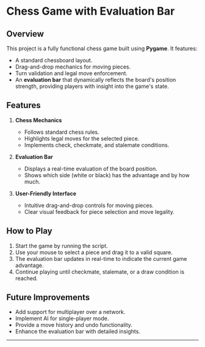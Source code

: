 # Chess Game with Evaluation Bar

## Overview
This project is a fully functional chess game built using **Pygame**. It features:
- A standard chessboard layout.
- Drag-and-drop mechanics for moving pieces.
- Turn validation and legal move enforcement.
- An **evaluation bar** that dynamically reflects the board's position strength, providing players with insight into the game's state.

## Features
1. **Chess Mechanics**
   - Follows standard chess rules.
   - Highlights legal moves for the selected piece.
   - Implements check, checkmate, and stalemate conditions.

2. **Evaluation Bar**
   - Displays a real-time evaluation of the board position.
   - Shows which side (white or black) has the advantage and by how much.

3. **User-Friendly Interface**
   - Intuitive drag-and-drop controls for moving pieces.
   - Clear visual feedback for piece selection and move legality.

## How to Play
1. Start the game by running the script.
2. Use your mouse to select a piece and drag it to a valid square.
3. The evaluation bar updates in real-time to indicate the current game advantage.
4. Continue playing until checkmate, stalemate, or a draw condition is reached.

## Future Improvements
- Add support for multiplayer over a network.
- Implement AI for single-player mode.
- Provide a move history and undo functionality.
- Enhance the evaluation bar with detailed insights.


---



